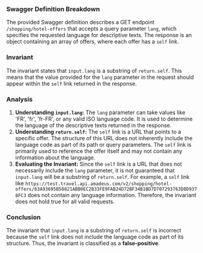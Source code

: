 ### Swagger Definition Breakdown
The provided Swagger definition describes a GET endpoint `/shopping/hotel-offers` that accepts a query parameter `lang`, which specifies the requested language for descriptive texts. The response is an object containing an array of offers, where each offer has a `self` link.

### Invariant
The invariant states that `input.lang` is a substring of `return.self`. This means that the value provided for the `lang` parameter in the request should appear within the `self` link returned in the response.

### Analysis
1. **Understanding `input.lang`:** The `lang` parameter can take values like 'FR', 'fr', 'fr-FR', or any valid ISO language code. It is used to determine the language of the descriptive texts returned in the response.
2. **Understanding `return.self`:** The `self` link is a URL that points to a specific offer. The structure of this URL does not inherently include the language code as part of its path or query parameters. The `self` link is primarily used to reference the offer itself and may not contain any information about the language.
3. **Evaluating the Invariant:** Since the `self` link is a URL that does not necessarily include the `lang` parameter, it is not guaranteed that `input.lang` will be a substring of `return.self`. For example, a `self` link like `https://test.travel.api.amadeus.com/v2/shopping/hotel-offers/63A93695B58821ABB0EC2B33FE9FAB24D72BF34B1BD7D707293763D8D9378FC3` does not contain any language information. Therefore, the invariant does not hold true for all valid requests.

### Conclusion
The invariant that `input.lang` is a substring of `return.self` is incorrect because the `self` link does not include the language code as part of its structure. Thus, the invariant is classified as a **false-positive**.

